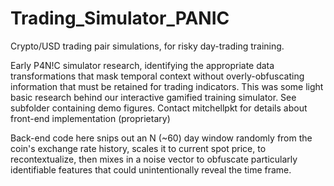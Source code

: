 # Trading_Simulator_PANIC
Crypto/USD trading pair simulations, for risky day-trading training.

Early P4N!C simulator research, identifying the appropriate data transformations that mask temporal context without overly-obfuscating information that must be retained for trading indicators. This was some light basic research behind our interactive gamified training simulator. See subfolder containing demo figures. Contact mitchellpkt for details about front-end implementation (proprietary)

Back-end code here snips out an N (~60) day window randomly from the coin's exchange rate history, scales it to current spot price, to recontextualize, then mixes in a noise vector to obfuscate particularly identifiable features that could unintentionally reveal the time frame.
